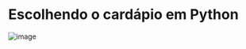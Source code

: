 # Escolhendo o cardápio em Python

![image](https://user-images.githubusercontent.com/99774430/170847343-85777d65-b55c-4a13-b56e-8d00d7693dd2.png)
